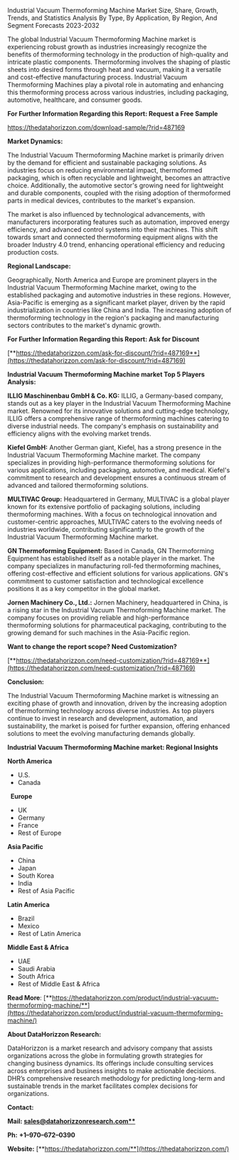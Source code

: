 ﻿Industrial Vacuum Thermoforming Machine Market Size, Share, Growth, Trends, and Statistics Analysis By Type, By Application, By Region, And Segment Forecasts 2023-2032

The global Industrial Vacuum Thermoforming Machine market is experiencing robust growth as industries increasingly recognize the benefits of thermoforming technology in the production of high-quality and intricate plastic components. Thermoforming involves the shaping of plastic sheets into desired forms through heat and vacuum, making it a versatile and cost-effective manufacturing process. Industrial Vacuum Thermoforming Machines play a pivotal role in automating and enhancing this thermoforming process across various industries, including packaging, automotive, healthcare, and consumer goods.

**For Further Information Regarding this Report: Request a Free Sample**

<https://thedatahorizzon.com/download-sample/?rid=487169>

**Market Dynamics:**

The Industrial Vacuum Thermoforming Machine market is primarily driven by the demand for efficient and sustainable packaging solutions. As industries focus on reducing environmental impact, thermoformed packaging, which is often recyclable and lightweight, becomes an attractive choice. Additionally, the automotive sector's growing need for lightweight and durable components, coupled with the rising adoption of thermoformed parts in medical devices, contributes to the market's expansion.

The market is also influenced by technological advancements, with manufacturers incorporating features such as automation, improved energy efficiency, and advanced control systems into their machines. This shift towards smart and connected thermoforming equipment aligns with the broader Industry 4.0 trend, enhancing operational efficiency and reducing production costs.

**Regional Landscape:**

Geographically, North America and Europe are prominent players in the Industrial Vacuum Thermoforming Machine market, owing to the established packaging and automotive industries in these regions. However, Asia-Pacific is emerging as a significant market player, driven by the rapid industrialization in countries like China and India. The increasing adoption of thermoforming technology in the region's packaging and manufacturing sectors contributes to the market's dynamic growth.

**For Further Information Regarding this Report: Ask for Discount**	

[**https://thedatahorizzon.com/ask-for-discount/?rid=487169**](https://thedatahorizzon.com/ask-for-discount/?rid=487169)

**Industrial Vacuum Thermoforming Machine market Top 5 Players Analysis:** 

**ILLIG Maschinenbau GmbH & Co. KG:** ILLIG, a Germany-based company, stands out as a key player in the Industrial Vacuum Thermoforming Machine market. Renowned for its innovative solutions and cutting-edge technology, ILLIG offers a comprehensive range of thermoforming machines catering to diverse industrial needs. The company's emphasis on sustainability and efficiency aligns with the evolving market trends.

**Kiefel GmbH:** Another German giant, Kiefel, has a strong presence in the Industrial Vacuum Thermoforming Machine market. The company specializes in providing high-performance thermoforming solutions for various applications, including packaging, automotive, and medical. Kiefel's commitment to research and development ensures a continuous stream of advanced and tailored thermoforming solutions.

**MULTIVAC Group:** Headquartered in Germany, MULTIVAC is a global player known for its extensive portfolio of packaging solutions, including thermoforming machines. With a focus on technological innovation and customer-centric approaches, MULTIVAC caters to the evolving needs of industries worldwide, contributing significantly to the growth of the Industrial Vacuum Thermoforming Machine market.

**GN Thermoforming Equipment:** Based in Canada, GN Thermoforming Equipment has established itself as a notable player in the market. The company specializes in manufacturing roll-fed thermoforming machines, offering cost-effective and efficient solutions for various applications. GN's commitment to customer satisfaction and technological excellence positions it as a key competitor in the global market.

**Jornen Machinery Co., Ltd.:** Jornen Machinery, headquartered in China, is a rising star in the Industrial Vacuum Thermoforming Machine market. The company focuses on providing reliable and high-performance thermoforming solutions for pharmaceutical packaging, contributing to the growing demand for such machines in the Asia-Pacific region.

**Want to change the report scope? Need Customization?**

[**https://thedatahorizzon.com/need-customization/?rid=487169**](https://thedatahorizzon.com/need-customization/?rid=487169)

**Conclusion:**

The Industrial Vacuum Thermoforming Machine market is witnessing an exciting phase of growth and innovation, driven by the increasing adoption of thermoforming technology across diverse industries. As top players continue to invest in research and development, automation, and sustainability, the market is poised for further expansion, offering enhanced solutions to meet the evolving manufacturing demands globally.

**Industrial Vacuum Thermoforming Machine market: Regional Insights**

**North America**

- U.S.
- Canada

` `**Europe**

- UK
- Germany
- France
- Rest of Europe

**Asia Pacific**

- China
- Japan
- South Korea
- India
- Rest of Asia Pacific

**Latin America**

- Brazil
- Mexico
- Rest of Latin America

**Middle East & Africa**

- UAE
- Saudi Arabia
- South Africa
- Rest of Middle East & Africa

**Read More**: [**https://thedatahorizzon.com/product/industrial-vacuum-thermoforming-machine/**](https://thedatahorizzon.com/product/industrial-vacuum-thermoforming-machine/)

**About DataHorizzon Research:**

DataHorizzon is a market research and advisory company that assists organizations across the globe in formulating growth strategies for changing business dynamics. Its offerings include consulting services across enterprises and business insights to make actionable decisions. DHR’s comprehensive research methodology for predicting long-term and sustainable trends in the market facilitates complex decisions for organizations.

**Contact:**

**Mail: [sales@datahorizzonresearch.com**](mailto:sales@datahorizzonresearch.com)**

**Ph:** **+1–970–672–0390**

**Website:** [**https://thedatahorizzon.com/**](https://thedatahorizzon.com/)


